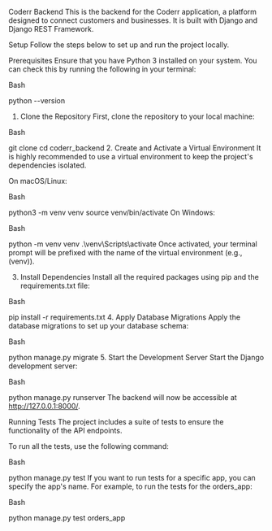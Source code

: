 Coderr Backend
This is the backend for the Coderr application, a platform designed to connect customers and businesses. It is built with Django and Django REST Framework.

Setup
Follow the steps below to set up and run the project locally.

Prerequisites
Ensure that you have Python 3 installed on your system. You can check this by running the following in your terminal:

Bash

python --version
1. Clone the Repository
First, clone the repository to your local machine:

Bash

git clone <repository-url>
cd coderr_backend
2. Create and Activate a Virtual Environment
It is highly recommended to use a virtual environment to keep the project's dependencies isolated.

On macOS/Linux:

Bash

python3 -m venv venv
source venv/bin/activate
On Windows:

Bash

python -m venv venv
.\venv\Scripts\activate
Once activated, your terminal prompt will be prefixed with the name of the virtual environment (e.g., (venv)).

3. Install Dependencies
Install all the required packages using pip and the requirements.txt file:

Bash

pip install -r requirements.txt
4. Apply Database Migrations
Apply the database migrations to set up your database schema:

Bash

python manage.py migrate
5. Start the Development Server
Start the Django development server:

Bash

python manage.py runserver
The backend will now be accessible at http://127.0.0.1:8000/.

Running Tests
The project includes a suite of tests to ensure the functionality of the API endpoints.

To run all the tests, use the following command:

Bash

python manage.py test
If you want to run tests for a specific app, you can specify the app's name. For example, to run the tests for the orders_app:

Bash

python manage.py test orders_app
